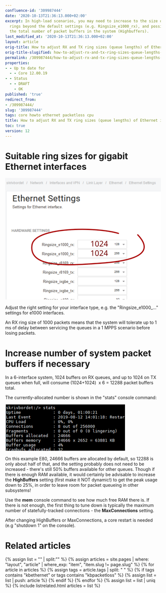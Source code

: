 ```yaml
---
confluence-id: '309987444'
date: '2020-10-13T21:36:13.000+02:00'
excerpt: In high-load scenarios, you may need to increase to the size of RX and TX
  rings beyond the default settings (e.g. Ringsize_e1000_rx), and possibly also increase
  the total number of packet buffers in the system (Highbuffers).
last_modified_at: '2020-10-13T21:36:13.000+02:00'
layout: article
orig-title: How to adjust RX and TX ring sizes (queue lengths) of Ethernet interfaces
orig-title-slugified: how-to-adjust-rx-and-tx-ring-sizes-queue-lengths-of-ethernet-interfaces
permalink: /309987444/how-to-adjust-rx-and-tx-ring-sizes-queue-lengths-of-ethernet-interfaces
properties:
- - Up to date for
  - - Core 12.00.19
- - Status
  - - DRAFT
    - OK
published: 'true'
redirect_from:
- /309987444/
slug: '309987444'
tags: core howto ethernet packetloss cpu
title: How to adjust RX and TX ring sizes (queue lengths) of Ethernet interfaces
toc: true
version: 12
---
```


# Suitable ring sizes for gigabit Ethernet interfaces
<img ac:align="right" src="changing-core-ringsize-settings.svg"/>

Adjust the right setting for your interface type, e.g. the "Ringsize_e1000_..." settings for e1000 interfaces.

An RX ring size of 1000 packets means that the system will tolerate up to 1 ms of delay between servicing the queues in a 1 MPPS scenario before losing packets.

# Increase number of system packet buffers if necessary
In a 6-interface system, 1024 buffers on RX queues, and up to 1024 on TX queues when full, will consume (1024+1024)  x 6 = 12288 packet buffers total.

The currently-allocated number is shown in the "stats" console command:

<img ac:height="149" src="stats-command-with-buffers.png"/>

On this example E80, 24666 buffers are allocated by default, so 12288 is only about half of that, and the setting probably does not need to be increased - there's still 50% buffers available for other queues. Though if there is enough RAM available, it would certainly be advisable to increase the **HighBuffers** setting (first make it NOT dynamic!) to get the peak usage down to 25%, in order to leave room for packet queueing in other subsystems!

Use the **mem** console command to see how much free RAM there is. If there is not enough, the first thing to tune down is typically the maximum number of statefully-tracked connections - the **MaxConnections** setting.

After changing HighBuffers or MaxConnections, a core restart is needed (e.g "shutdown 1" on the console).

# Related articles
{% assign list = "" | split:"" %}
{% assign articles = site.pages | where: "layout", "article" | where_exp: "item", "item.slug != page.slug" %}
{% for article in articles %}
{% assign tags = article.tags | split: " " %}
{% if tags contains "kbethernet" or tags contains "kbpacketloss" %}
{% assign list = list | push: article %}
{% endif %}
{% endfor %}
{% assign list = list | uniq %}
{% include listrelated.html articles = list %}